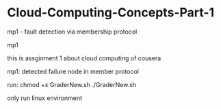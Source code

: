 # Cloud-Computing-Concepts-Part-1
mp1 - fault detection via membership protocol 

mp1

this is assginment 1 about cloud computing of cousera

mp1: detected failure node in member protocol

run: chmod +x GraderNew.sh ./GraderNew.sh

only run linux environment
